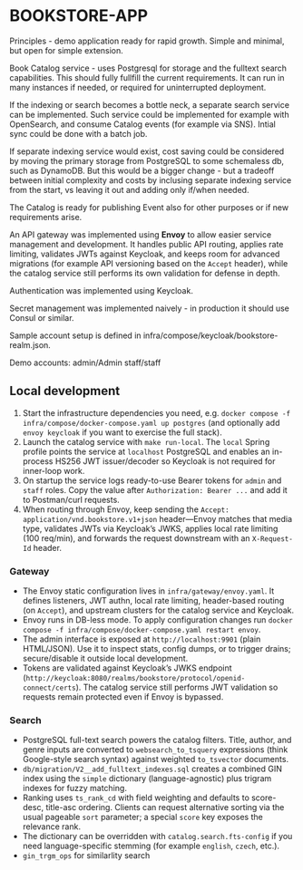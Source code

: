 # BOOKSTORE-APP

Principles - demo application ready for rapid growth. Simple and minimal, but open for simple extension.

Book Catalog service - uses Postgresql for storage and the fulltext search capabilities. This should fully fullfill the current requirements. It can run in many instances if needed, or required for uninterrupted deployment. 

If the indexing or search becomes a bottle neck, a separate search service can be implemented. Such service could be implemented for example with OpenSearch, and consume Catalog events (for example via SNS). Intial sync could be done with a batch job.

If separate indexing service would exist, cost saving could be considered by moving the primary storage from PostgreSQL to some schemaless db, such as DynamoDB. But this would be a bigger change - but a tradeoff between initial complexity and costs by inclusing separate indexing service from the start, vs leaving it out and adding only if/when needed.

The Catalog is ready for publishing Event also for other purposes or if new requirements arise.

An API gateway was implemented using **Envoy** to allow easier service management and development. It handles public API routing, applies rate limiting, validates JWTs against Keycloak, and keeps room for advanced migrations (for example API versioning based on the `Accept` header), while the catalog service still performs its own validation for defense in depth.

Authentication was implemented using Keycloak.

Secret management was implemented naively - in production it should use Consul or similar.


Sample account setup is defined in infra/compose/keycloak/bookstore-realm.json.

Demo accounts:
admin/Admin
staff/staff

## Local development

1. Start the infrastructure dependencies you need, e.g. `docker compose -f infra/compose/docker-compose.yaml up postgres` (and optionally add `envoy keycloak` if you want to exercise the full stack).
2. Launch the catalog service with `make run-local`. The `local` Spring profile points the service at `localhost` PostgreSQL and enables an in-process HS256 JWT issuer/decoder so Keycloak is not required for inner-loop work.
3. On startup the service logs ready-to-use Bearer tokens for `admin` and `staff` roles. Copy the value after `Authorization: Bearer ...` and add it to Postman/curl requests.
4. When routing through Envoy, keep sending the `Accept: application/vnd.bookstore.v1+json` header—Envoy matches that media type, validates JWTs via Keycloak’s JWKS, applies local rate limiting (100 req/min), and forwards the request downstream with an `X-Request-Id` header.

### Gateway

- The Envoy static configuration lives in `infra/gateway/envoy.yaml`. It defines listeners, JWT authn, local rate limiting, header-based routing (on `Accept`), and upstream clusters for the catalog service and Keycloak.
- Envoy runs in DB-less mode. To apply configuration changes run `docker compose -f infra/compose/docker-compose.yaml restart envoy`.
- The admin interface is exposed at `http://localhost:9901` (plain HTML/JSON). Use it to inspect stats, config dumps, or to trigger drains; secure/disable it outside local development.
- Tokens are validated against Keycloak’s JWKS endpoint (`http://keycloak:8080/realms/bookstore/protocol/openid-connect/certs`). The catalog service still performs JWT validation so requests remain protected even if Envoy is bypassed.

### Search

- PostgreSQL full-text search powers the catalog filters. Title, author, and genre inputs are converted to `websearch_to_tsquery` expressions (think Google-style search syntax) against weighted `to_tsvector` documents.
- `db/migration/V2__add_fulltext_indexes.sql` creates a combined GIN index using the `simple` dictionary (language-agnostic) plus trigram indexes for fuzzy matching.
- Ranking uses `ts_rank_cd` with field weighting and defaults to score-desc, title-asc ordering. Clients can request alternative sorting via the usual pageable `sort` parameter; a special `score` key exposes the relevance rank.
- The dictionary can be overridden with `catalog.search.fts-config` if you need language-specific stemming (for example `english`, `czech`, etc.).
- `gin_trgm_ops` for similarlity search 
